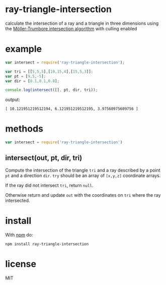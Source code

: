 # ray-triangle-intersection

calculate the intersection of a ray and a triangle in three dimensions
using the [Möller-Trumbore intersection algorithm][0]
with culling enabled

[0]: http://www.cs.virginia.edu/~gfx/Courses/2003/ImageSynthesis/papers/Acceleration/Fast%20MinimumStorage%20RayTriangle%20Intersection.pdf

# example

``` js
var intersect = require('ray-triangle-intersection');

var tri = [[5,5,5],[10,15,4],[15,5,3]];
var pt = [9,5,-5];
var dir = [0.1,0.1,0.8];

console.log(intersect([], pt, dir, tri));
```

output:

```
[ 10.121951219512194, 6.121951219512195, 3.97560975609756 ]
```

# methods

``` js
var intersect = require('ray-triangle-intersection')
```

## intersect(out, pt, dir, tri)

Compute the intersection of the triangle `tri` and a ray described by a point
`pt` and a direction `dir`. `try` should be an array of `[x,y,z]` coordinate
arrays.

If the ray did not intersect `tri`, return `null`.

Otherwise return and update `out` with the coordinates on `tri` where the ray
intersected.

# install

With [npm](https://npmjs.org) do:

```
npm install ray-triangle-intersection
```

# license

MIT
